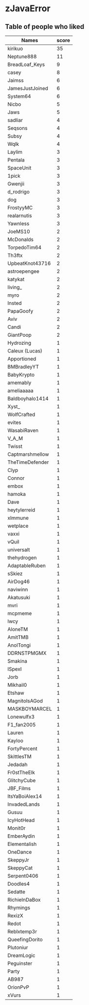 # zJavaError
## Table of people who liked
Names | score
--- | ---
kirikuo | 35
Neptune888 | 11
BreadLoaf_Keys | 9
casey | 8
Jaimss | 6
JamesJustJoined | 6
System64 | 6
Nicbo | 5
Jaws | 5
sadliar | 4
Seqsons | 4
Subsy | 4
Wqlk | 4
Laylim | 3
Pentala | 3
SpaceUnit | 3
1pick | 3
Gwenjii | 3
d_rodrigo | 3
dog | 3
FrostyyMC | 3
realarnutis | 3
Yawnless | 3
JoeMS10 | 2
McDonalds | 2
TorpedoTim64 | 2
Th3ftx | 2
UpbeatKnot43716 | 2
astroepengee | 2
katykat | 2
living_ | 2
myro | 2
Insted | 2
PapaGoofy | 2
Aviv | 2
Candi | 2
GiantPoop | 2
Hydrozing | 1
Caleux (Lucas) | 1
Apportioned | 1
BMBradleyYT | 1
BabyKrypto | 1
amemably | 1
ameliaaaaa | 1
Baldboyhalo1414 | 1
Xyst_ | 1
WolfCrafted | 1
evites | 1
WasabiRaven | 1
V_A_M | 1
Twisst | 1
Captmarshmellow | 1
TheTimeDefender | 1
Clyp | 1
Connor | 1
embox | 1
hamoka | 1
Dave | 1
heytylerreid | 1
xImmune | 1
wetplace | 1
vaxxi | 1
vQuil | 1
universalt | 1
thehydrogen | 1
AdaptableRuben | 1
sSkiez | 1
AirDog46 | 1
naviwinn | 1
Akatusuki | 1
mvri | 1
mcpmeme | 1
lwcy | 1
AloneTM | 1
AmitTMB | 1
AnolTongi | 1
DDRNSTPMGMX | 1
Smakina | 1
ISpexI | 1
Jorb | 1
Mikhail0 | 1
Etshaw | 1
MagnitoIsAGod | 1
MASKBOYMARCEL | 1
Lonewulfx3 | 1
F1_fan2005 | 1
Lauren | 1
Kayloo | 1
FortyPercent | 1
SkittlesTM | 1
Jedadah | 1
Fr0stTheElk | 1
GlitchyCube | 1
JBF_Films | 1
ItsYaBoiAlex14 | 1
InvadedLands | 1
Gusuu | 1
IcyHotHead | 1
Monit0r | 1
EmberAydin | 1
Elementalish | 1
OneDance | 1
SkeppyJr | 1
SkeppyCat | 1
Serpent0406 | 1
Doodles4 | 1
Sedatte | 1
RichieInDaBox | 1
Rhymings | 1
RexizX | 1
Redot | 1
Reblxtemp3r | 1
QueefingDorito | 1
Plutoniur | 1
DreamLogic | 1
Peguinster | 1
Party | 1
AB987 | 1
OrionPvP | 1
xVurs | 1
